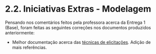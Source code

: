 # 2.2. Iniciativas Extras - Modelagem

Pensando nos comentários feitos pela professora acerca da Entrega 1 (Base), foram feitas as seguintes correções nos documentos produzidos anteriormente:

- Melhor documentação acerca das [técnicas de elicitações](https://unbarqdsw2022-2.github.io/2022.2_G5_SoftSteakHouse/#/base/abordagem-geral/requisitos). Adição de mais referências.